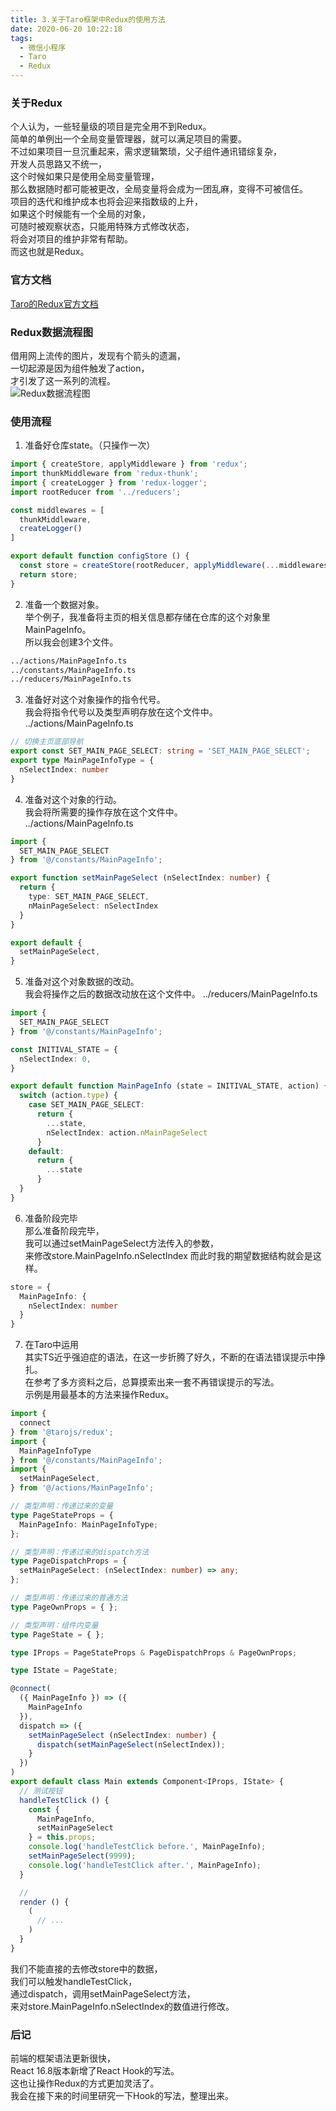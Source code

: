 ```yaml
---
title: 3.关于Taro框架中Redux的使用方法
date: 2020-06-20 10:22:18
tags:
  - 微信小程序
  - Taro
  - Redux
---
```


### 关于Redux
个人认为，一些轻量级的项目是完全用不到Redux。  
简单的单例出一个全局变量管理器，就可以满足项目的需要。  
不过如果项目一旦沉重起来，需求逻辑繁琐，父子组件通讯错综复杂，  
开发人员思路又不统一，  
这个时候如果只是使用全局变量管理，  
那么数据随时都可能被更改，全局变量将会成为一团乱麻，变得不可被信任。  
项目的迭代和维护成本也将会迎来指数级的上升，  
如果这个时候能有一个全局的对象，  
可随时被观察状态，只能用特殊方式修改状态，  
将会对项目的维护非常有帮助。  
而这也就是Redux。  
  
<!-- more -->

### 官方文档
[Taro的Redux官方文档](https://taro-docs.jd.com/taro/docs/redux/)

### Redux数据流程图
借用网上流传的图片，发现有个箭头的遗漏，  
一切起源是因为组件触发了action，  
才引发了这一系列的流程。  
![Redux数据流程图](/images/image_3_1.jpg)

### 使用流程
1. 准备好仓库state。（只操作一次）  
``` typescript
import { createStore, applyMiddleware } from 'redux';
import thunkMiddleware from 'redux-thunk';
import { createLogger } from 'redux-logger';
import rootReducer from '../reducers';

const middlewares = [
  thunkMiddleware,
  createLogger()
]

export default function configStore () {
  const store = createStore(rootReducer, applyMiddleware(...middlewares));
  return store;
}
```
  
2. 准备一个数据对象。  
举个例子，我准备将主页的相关信息都存储在仓库的这个对象里MainPageInfo。  
所以我会创建3个文件。  
``` bash
../actions/MainPageInfo.ts  
../constants/MainPageInfo.ts  
../reducers/MainPageInfo.ts  
```
  
3. 准备好对这个对象操作的指令代号。  
我会将指令代号以及类型声明存放在这个文件中。  
../actions/MainPageInfo.ts  
``` typescript
// 切换主页底部导航
export const SET_MAIN_PAGE_SELECT: string = 'SET_MAIN_PAGE_SELECT';
export type MainPageInfoType = {
  nSelectIndex: number
}
```
  
4. 准备对这个对象的行动。  
我会将所需要的操作存放在这个文件中。  
../actions/MainPageInfo.ts  
``` typescript
import {
  SET_MAIN_PAGE_SELECT
} from '@/constants/MainPageInfo';

export function setMainPageSelect (nSelectIndex: number) {
  return {
    type: SET_MAIN_PAGE_SELECT,
    nMainPageSelect: nSelectIndex
  }
}

export default {
  setMainPageSelect,
}
```

5. 准备对这个对象数据的改动。  
我会将操作之后的数据改动放在这个文件中。
../reducers/MainPageInfo.ts  
``` typescript
import {
  SET_MAIN_PAGE_SELECT
} from '@/constants/MainPageInfo';

const INITIVAL_STATE = {
  nSelectIndex: 0,
}

export default function MainPageInfo (state = INITIVAL_STATE, action) {
  switch (action.type) {
    case SET_MAIN_PAGE_SELECT:
      return {
        ...state,
        nSelectIndex: action.nMainPageSelect
      }
    default:
      return {
        ...state
      }
  }
}
```

6. 准备阶段完毕  
那么准备阶段完毕，  
我可以通过setMainPageSelect方法传入的参数，  
来修改store.MainPageInfo.nSelectIndex
而此时我的期望数据结构就会是这样。  
``` typescript
store = {
  MainPageInfo: {
    nSelectIndex: number
  }
}
```

7. 在Taro中运用  
其实TS近乎强迫症的语法，在这一步折腾了好久，不断的在语法错误提示中挣扎。  
在参考了多方资料之后，总算摸索出来一套不再错误提示的写法。  
示例是用最基本的方法来操作Redux。  
``` typescript
import { 
  connect 
} from '@tarojs/redux';
import { 
  MainPageInfoType 
} from '@/constants/MainPageInfo';
import { 
  setMainPageSelect,
} from '@/actions/MainPageInfo';

// 类型声明：传递过来的变量
type PageStateProps = {
  MainPageInfo: MainPageInfoType;
};

// 类型声明：传递过来的dispatch方法
type PageDispatchProps = {
  setMainPageSelect: (nSelectIndex: number) => any;
};

// 类型声明：传递过来的普通方法
type PageOwnProps = { };

// 类型声明：组件内变量
type PageState = { };

type IProps = PageStateProps & PageDispatchProps & PageOwnProps;

type IState = PageState;

@connect(
  ({ MainPageInfo }) => ({
    MainPageInfo
  }),
  dispatch => ({
    setMainPageSelect (nSelectIndex: number) {
      dispatch(setMainPageSelect(nSelectIndex));
    }
  })
)
export default class Main extends Component<IProps, IState> {
  // 测试按钮
  handleTestClick () {
    const {
      MainPageInfo,
      setMainPageSelect
    } = this.props;
    console.log('handleTestClick before.', MainPageInfo);
    setMainPageSelect(9999);
    console.log('handleTestClick after.', MainPageInfo);
  }

  // 
  render () {
    (
      // ...
    )
  }
}
```
我们不能直接的去修改store中的数据，  
我们可以触发handleTestClick，  
通过dispatch，调用setMainPageSelect方法，  
来对store.MainPageInfo.nSelectIndex的数值进行修改。  

### 后记
前端的框架语法更新很快，  
React 16.8版本新增了React Hook的写法。  
这也让操作Redux的方式更加灵活了。  
我会在接下来的时间里研究一下Hook的写法，整理出来。  